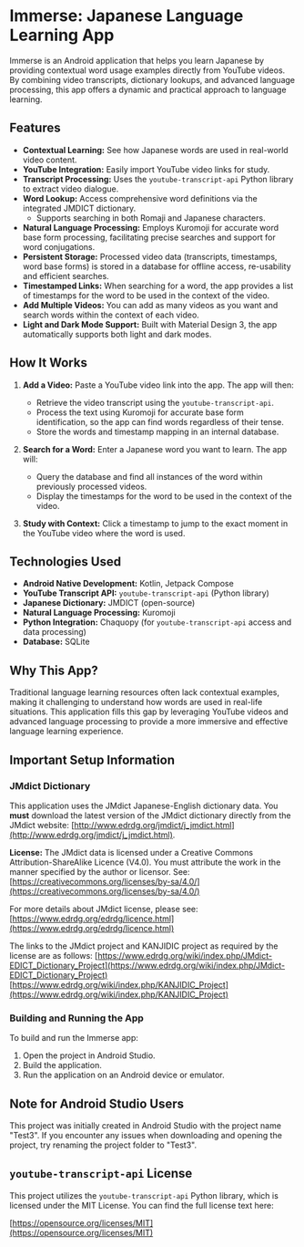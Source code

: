 # Immerse: Japanese Language Learning App

Immerse is an Android application that helps you learn Japanese by providing contextual word usage examples directly from YouTube videos. By combining video transcripts, dictionary lookups, and advanced language processing, this app offers a dynamic and practical approach to language learning.

## Features

*   **Contextual Learning:** See how Japanese words are used in real-world video content.
*   **YouTube Integration:** Easily import YouTube video links for study.
*   **Transcript Processing:** Uses the `youtube-transcript-api` Python library to extract video dialogue.
*   **Word Lookup:** Access comprehensive word definitions via the integrated JMDICT dictionary.
    *   Supports searching in both Romaji and Japanese characters.
*   **Natural Language Processing:** Employs Kuromoji for accurate word base form processing, facilitating precise searches and support for word conjugations.
*   **Persistent Storage:** Processed video data (transcripts, timestamps, word base forms) is stored in a database for offline access, re-usability and efficient searches.
*   **Timestamped Links:** When searching for a word, the app provides a list of timestamps for the word to be used in the context of the video.
*   **Add Multiple Videos:** You can add as many videos as you want and search words within the context of each video.
*   **Light and Dark Mode Support:** Built with Material Design 3, the app automatically supports both light and dark modes.

## How It Works

1.  **Add a Video:** Paste a YouTube video link into the app. The app will then:
    *   Retrieve the video transcript using the `youtube-transcript-api`.
    *   Process the text using Kuromoji for accurate base form identification, so the app can find words regardless of their tense.
    *   Store the words and timestamp mapping in an internal database.
       

2.  **Search for a Word:** Enter a Japanese word you want to learn. The app will:
    *   Query the database and find all instances of the word within previously processed videos.
    *   Display the timestamps for the word to be used in the context of the video.
   
 
3.  **Study with Context:** Click a timestamp to jump to the exact moment in the YouTube video where the word is used.
       


## Technologies Used

*   **Android Native Development:** Kotlin, Jetpack Compose
*   **YouTube Transcript API:** `youtube-transcript-api` (Python library)
*   **Japanese Dictionary:** JMDICT (open-source)
*   **Natural Language Processing:** Kuromoji
*   **Python Integration:** Chaquopy (for `youtube-transcript-api` access and data processing)
*   **Database:** SQLite

## Why This App?

Traditional language learning resources often lack contextual examples, making it challenging to understand how words are used in real-life situations. This application fills this gap by leveraging YouTube videos and advanced language processing to provide a more immersive and effective language learning experience.

## Important Setup Information

### JMdict Dictionary

This application uses the JMdict Japanese-English dictionary data. You **must** download the latest version of the JMdict dictionary directly from the JMdict website: [http://www.edrdg.org/jmdict/j_jmdict.html](http://www.edrdg.org/jmdict/j_jmdict.html). 

**License:** The JMdict data is licensed under a Creative Commons Attribution-ShareAlike Licence (V4.0). You must attribute the work in the manner specified by the author or licensor. See:
    [https://creativecommons.org/licenses/by-sa/4.0/](https://creativecommons.org/licenses/by-sa/4.0/)

For more details about JMdict license, please see:
    [https://www.edrdg.org/edrdg/licence.html](https://www.edrdg.org/edrdg/licence.html)

The links to the JMdict project and KANJIDIC project as required by the license are as follows:
[https://www.edrdg.org/wiki/index.php/JMdict-EDICT_Dictionary_Project](https://www.edrdg.org/wiki/index.php/JMdict-EDICT_Dictionary_Project)
[https://www.edrdg.org/wiki/index.php/KANJIDIC_Project](https://www.edrdg.org/wiki/index.php/KANJIDIC_Project)

### Building and Running the App

To build and run the Immerse app:

1.  Open the project in Android Studio.
2.  Build the application.
3.  Run the application on an Android device or emulator.

## Note for Android Studio Users

This project was initially created in Android Studio with the project name "Test3". If you encounter any issues when downloading and opening the project, try renaming the project folder to "Test3".

## `youtube-transcript-api` License

This project utilizes the `youtube-transcript-api` Python library, which is licensed under the MIT License. You can find the full license text here:

   [https://opensource.org/licenses/MIT](https://opensource.org/licenses/MIT)
